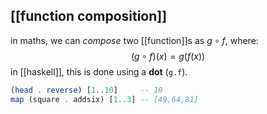 ## [[function composition]]
in maths, we can *compose* two [[function]]s  as $g\circ f$, where:$$(g\circ f)(x)=g(f(x))$$
in [[haskell]], this is done using a **dot** (`g.f`).
```haskell
(head . reverse) [1..10]     -- 10
map (square . addsix) [1..3] -- [49,64,81]
```
